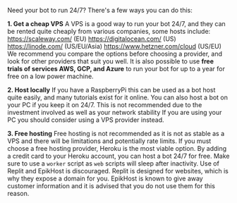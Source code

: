 Need your bot to run 24/7? There's a few ways you can do this:

**1. Get a cheap VPS**
A VPS is a good way to run your bot 24/7, and they can be rented quite cheaply from various companies, some hosts include:
<https://scaleway.com/> (EU)              <https://digitalocean.com/> (US)
<https://linode.com/> (US/EU/Asia)  <https://www.hetzner.com/cloud> (US/EU)
We recommend you compare the options before choosing a provider, and look for other providers that suit you well. It is also possible to use **free trials of services AWS, GCP, and Azure** to run your bot for up to a year for free on a low power machine.

**2. Host locally**
If you have a RaspberryPi this can be used as a bot host quite easily, and many tutorials exist for it online. You can also host a bot on your PC if you keep it on 24/7.
This is not recommended due to the investment involved as well as your network stability
If you are using your PC you should consider using a VPS provider instead.

**3. Free hosting**
Free hosting is not recommended as it is not as stable as a VPS and there will be limitations and potentially rate limits.
If you must choose a free hosting provider, Heroku is the most viable option. By adding a credit card to your Heroku account, you can host a bot 24/7 for free. Make sure to use a `worker` script as `web` scripts will sleep after inactivity.
Use of Replit and EpikHost is discouraged. Replit is designed for websites, which is why they expose a domain for you. EpikHost is known to give away customer information and it is advised that you do not use them for this reason.
